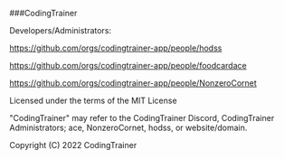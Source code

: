 ###CodingTrainer

Developers/Administrators:

https://github.com/orgs/codingtrainer-app/people/hodss

https://github.com/orgs/codingtrainer-app/people/foodcardace

https://github.com/orgs/codingtrainer-app/people/NonzeroCornet



Licensed under the terms of the MIT License



"CodingTrainer" may refer to the CodingTrainer Discord, CodingTrainer Administrators; ace, NonzeroCornet, hodss, or website/domain.



Copyright (C) 2022 CodingTrainer
